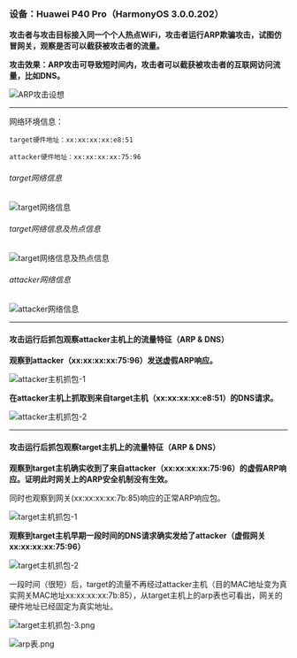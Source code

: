 ### 设备：Huawei P40 Pro（HarmonyOS 3.0.0.202）
 **攻击者与攻击目标接入同一个个人热点WiFi，攻击者运行ARP欺骗攻击，试图仿冒网关，观察是否可以截获被攻击者的流量。**

 **攻击效果：ARP攻击可导致短时间内，攻击者可以截获被攻击者的互联网访问流量，比如DNS。**

![ARP攻击设想](resource/Huawei+HarmonyOS+3+ARP/image-1.png)


---
  网络环境信息：

    target硬件地址：xx:xx:xx:xx:e8:51

    attacker硬件地址：xx:xx:xx:xx:75:96

###### target网络信息
![target网络信息](resource/Huawei+HarmonyOS+3+ARP/image-2.png)

###### target网络信息及热点信息
![target网络信息及热点信息](resource/Huawei+HarmonyOS+3+ARP/image-3.png)

###### attacker网络信息
![attacker网络信息](resource/Huawei+HarmonyOS+3+ARP/image-4.png)


---
#### 攻击运行后抓包观察attacker主机上的流量特征（ARP & DNS）

  **观察到attacker（xx:xx:xx:xx:75:96）发送虚假ARP响应。**

![attacker主机抓包-1](resource/Huawei+HarmonyOS+3+ARP/image-5.jpg)



  **在attacker主机上抓取到来自target主机（xx:xx:xx:xx:e8:51）的DNS请求。**

![attacker主机抓包-2](resource/Huawei+HarmonyOS+3+ARP/image-6.jpg)


---
#### 攻击运行后抓包观察target主机上的流量特征（ARP & DNS）

  **观察到target主机确实收到了来自attacker（xx:xx:xx:xx:75:96）的虚假ARP响应。证明此时网关上的ARP安全机制没有生效。**

  同时也观察到网关(xx:xx:xx:xx:7b:85)响应的正常ARP响应包。

![target主机抓包-1](resource/Huawei+HarmonyOS+3+ARP/image-7.png)



  **观察到target主机早期一段时间的DNS请求确实发给了attacker（虚假网关xx:xx:xx:xx:75:96）**

![target主机抓包-2](resource/Huawei+HarmonyOS+3+ARP/image-8.png)



  一段时间（很短）后，target的流量不再经过attacker主机（目的MAC地址变为真实网关MAC地址xx:xx:xx:xx:7b:85），从target主机上的arp表也可看出，网关的硬件地址已经固定为真实地址。



![target主机抓包-3.png](resource/Huawei+HarmonyOS+3+ARP/image-9.png)



![arp表.png](resource/Huawei+HarmonyOS+3+ARP/image-10.png)

























